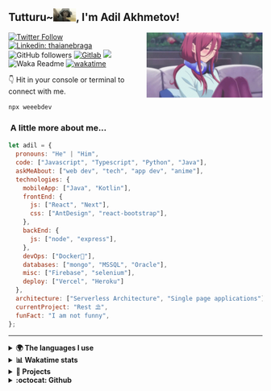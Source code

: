<h2>Tutturu~<img src="img/tuturu.gif" width="45" alt="">, I'm Adil Akhmetov! <img src="img/miku-dance.gif" width="50" alt=""></h2>
<img align='right' src="img/miku.gif" width="230" alt="">
<a href="https://sdu.edu.kz/"><img src="img/sdu-ahegao.svg" align="right" width="100" alt=""></a>
</em></p>

[![Twitter Follow](https://img.shields.io/twitter/follow/weeebdev?label=Follow)](https://twitter.com/intent/follow?screen_name=weeebdev)
[![Linkedin: thaianebraga](https://img.shields.io/badge/-adildev-blue?style=flat-square&logo=Linkedin&logoColor=white&link=https://www.linkedin.com/in/adildev/)](https://www.linkedin.com/in/adildev/)
![GitHub followers](https://img.shields.io/github/followers/weeebdev?label=Follow&style=flat-square)
[![Gitlab](https://img.shields.io/badge/Gitlab-weeebdev-orange?style=flat-square&logo=gitlab)](https://gitlab.com/weeebdev)
![](https://visitor-badge.glitch.me/badge?page_id=weeebdev.weeebdev)
![Waka Readme](https://github.com/weeebdev/weeebdev/workflows/Waka%20Readme/badge.svg)
[![wakatime](https://wakatime.com/badge/user/1fb6390f-222e-4088-8de8-840ef1443858.svg)](https://wakatime.com/@1fb6390f-222e-4088-8de8-840ef1443858)
<!-- [![Leetcode badge](https://leetcode-badge.chyroc.cn/?name=user3449f)](https://leetcode.com/user3449f/) -->

👇 Hit in your console or terminal to connect with me.

```bash
npx weeebdev
```

### <img src="https://media.giphy.com/media/VgCDAzcKvsR6OM0uWg/giphy.gif" width="50" alt=""> A little more about me...

```javascript
let adil = {
  pronouns: "He" | "Him",
  code: ["Javascript", "Typescript", "Python", "Java"],
  askMeAbout: ["web dev", "tech", "app dev", "anime"],
  technologies: {
    mobileApp: ["Java", "Kotlin"],
    frontEnd: {
      js: ["React", "Next"],
      css: ["AntDesign", "react-bootstrap"],
    },
    backEnd: {
      js: ["node", "express"],
    },
    devOps: ["Docker🐳"],
    databases: ["mongo", "MSSQL", "Oracle"],
    misc: ["Firebase", "selenium"],
    deploy: ["Vercel", "Heroku"]
  },
  architecture: ["Serverless Architecture", "Single page applications"],
  currentProject: "Rest ⛱",
  funFact: "I am not funny",
};
```

---

<details>
  <summary><b>🌍 The languages I use</b></summary>
  <hr>
  
  
| ⏰ Past month | ⌛️ Past Year |
|---|---|
| <a href="https://wakatime.com/@adildev"><img src="https://wakatime.com/share/@adilDev/4ebe423a-b427-4031-b073-d221b9528df7.svg" height="300px"></a> | <a href="https://wakatime.com/@adildev"><img src="https://wakatime.com/share/@adilDev/1b4a30f1-9a7f-47fe-b8d2-0fc90f37fcd3.svg" height="300px"></a> |
</details>

<details>
<summary><b>📊 Wakatime stats</b><br></summary>
<div>
<hr/>

<!--START_SECTION:waka-->
![Code Time](http://img.shields.io/badge/Code%20Time-5%2C399%20hrs%2041%20mins-blue)

![Profile Views](http://img.shields.io/badge/Profile%20Views-0-blue)

![Lines of code](https://img.shields.io/badge/From%20Hello%20World%20I%27ve%20Written-10.3%20million%20lines%20of%20code-blue)

**🐱 My GitHub Data** 

> 📦 1.0 MB Used in GitHub's Storage 
 > 
> 🏆 176 Contributions in the Year 2025
 > 
> 💼 Opted to Hire
 > 
> 📜 65 Public Repositories 
 > 
> 🔑 19 Private Repositories 
 > 
**I'm an Early 🐤** 

```text
🌞 Morning                438 commits         █░░░░░░░░░░░░░░░░░░░░░░░░   04.90 % 
🌆 Daytime                4113 commits        ████████████░░░░░░░░░░░░░   46.04 % 
🌃 Evening                3512 commits        ██████████░░░░░░░░░░░░░░░   39.31 % 
🌙 Night                  870 commits         ██░░░░░░░░░░░░░░░░░░░░░░░   09.74 % 
```
📅 **I'm Most Productive on Tuesday** 

```text
Monday                   1075 commits        ███░░░░░░░░░░░░░░░░░░░░░░   12.03 % 
Tuesday                  2226 commits        ██████░░░░░░░░░░░░░░░░░░░   24.92 % 
Wednesday                1075 commits        ███░░░░░░░░░░░░░░░░░░░░░░   12.03 % 
Thursday                 1208 commits        ███░░░░░░░░░░░░░░░░░░░░░░   13.52 % 
Friday                   538 commits         ██░░░░░░░░░░░░░░░░░░░░░░░   06.02 % 
Saturday                 1017 commits        ███░░░░░░░░░░░░░░░░░░░░░░   11.38 % 
Sunday                   1794 commits        █████░░░░░░░░░░░░░░░░░░░░   20.08 % 
```


📊 **This Week I Spent My Time On** 

```text
🕑︎ Time Zone: Asia/Almaty

💬 Programming Languages: 
Other                    14 hrs 39 mins      ███████████████████████░░   91.83 % 
TOML                     24 mins             █░░░░░░░░░░░░░░░░░░░░░░░░   02.51 % 
GLSL                     16 mins             ░░░░░░░░░░░░░░░░░░░░░░░░░   01.77 % 
kdl                      13 mins             ░░░░░░░░░░░░░░░░░░░░░░░░░   01.43 % 
Python                   7 mins              ░░░░░░░░░░░░░░░░░░░░░░░░░   00.76 % 

🔥 Editors: 
Chrome                   13 hrs 26 mins      █████████████████████░░░░   84.22 % 
fish                     2 hrs               ███░░░░░░░░░░░░░░░░░░░░░░   12.63 % 
Neovim                   30 mins             █░░░░░░░░░░░░░░░░░░░░░░░░   03.15 % 

🐱‍💻 Projects: 
ecc                      7 hrs 16 mins       ███████████░░░░░░░░░░░░░░   45.59 % 
Terminal                 5 hrs 36 mins       █████████░░░░░░░░░░░░░░░░   35.17 % 
zjstatus                 49 mins             █░░░░░░░░░░░░░░░░░░░░░░░░   05.21 % 
ghostty-shaders          29 mins             █░░░░░░░░░░░░░░░░░░░░░░░░   03.11 % 
Unknown Project          25 mins             █░░░░░░░░░░░░░░░░░░░░░░░░   02.62 % 

💻 Operating System: 
Mac                      15 hrs 57 mins      █████████████████████████   100.00 % 
```

**I Mostly Code in TypeScript** 

```text
TypeScript               20 repos            ████░░░░░░░░░░░░░░░░░░░░░   17.86 % 
JavaScript               14 repos            ███░░░░░░░░░░░░░░░░░░░░░░   12.50 % 
Python                   8 repos             ██░░░░░░░░░░░░░░░░░░░░░░░   07.14 % 
Typst                    2 repos             ░░░░░░░░░░░░░░░░░░░░░░░░░   01.79 % 
C++                      1 repo              ░░░░░░░░░░░░░░░░░░░░░░░░░   00.89 % 
```



**Timeline**

![Lines of Code chart](https://raw.githubusercontent.com/weeebdev/weeebdev/master/assets/bar_graph.png)


 Last Updated on 04/02/2025 01:39:13 UTC
<!--END_SECTION:waka-->
</div>
</details>

<details>
<summary><b>🧾 Projects</b></summary>
<hr>

|Project|Status|
|---|---|
|[![ReadMe Card](https://github-readme-stats.vercel.app/api/pin/?username=weeebdev&repo=waifu.pics&theme=dracula)](https://github.com/weeebdev/waifu.pics)|[![time tracker](https://wakatime.com/badge/github/weeebdev/waifu.pics.svg)](https://wakatime.com/badge/github/weeebdev/waifu.pics)|
|[![ReadMe Card](https://github-readme-stats.vercel.app/api/pin/?username=mentor-ship&repo=mentorship&theme=dracula)](https://github.com/Mentor-ship/Mentorship)|[![time tracker](https://wakatime.com/badge/github/Mentor-ship/Mentorship.svg)](https://wakatime.com/badge/github/Mentor-ship/Mentorship)|
|[![ReadMe Card](https://github-readme-stats.vercel.app/api/pin/?username=masters-and-Abu&repo=tolqyn&theme=dracula)](https://github.com/Masters-and-Abu/Tolqyn)|[![time tracker](https://wakatime.com/badge/github/Masters-and-Abu/Tolqyn.svg)](https://wakatime.com/badge/github/Masters-and-Abu/Tolqyn)|
|[![ReadMe Card](https://github-readme-stats.vercel.app/api/pin/?username=dracula&repo=unigram&theme=dracula)](https://github.com/dracula/unigram)||

</details>

<details>
  <summary><b>:octocat: Github</b></summary>
  <hr>
  <a href="https://sourcekarma.vercel.app/weeebdev"><img src="https://sourcekarma-og.vercel.app/api/weeebdev/github" alt="" align="left"/></a>
  <img src="https://github-readme-stats.vercel.app/api?username=weeebdev&show_icons=true&theme=dracula&hide_title=true&hide_rank=true&count_private=true" align="right"/>
</details>
<div align="center">
  <kbd>
    <img src="https://waifu.now.sh/sfw/hug" alt="">
  </kbd>
</div>
